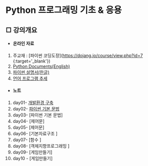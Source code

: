 # Python 프로그래밍 기초 & 응용


## □ 강의개요

- #### 온라인 자료

1. 주교재 : [파이썬 코딩도장](https://dojang.io/course/view.php?id=7 {:target='_blank'})
2. [Python Documents(English)](https://docs.python.org/3/)
3. [파이썬 설명서(한글)](https://docs.python.org/ko/3.9/contents.html)
4. [언어 프로그램 추세](https://tiobe.com/tiobe-index/)

- #### 노트

1. day01- [개발환경 구축](./note/day01.md)
2. day02- [파이썬 기본 문법](./note/day02.md)
3. day03- [파이썬 기본 문법]
4. day04- [제어문]
5. day05- [제어문]
6. day06- [기본자료구조 ]
7. day07- [함수 ]
8. day08- [객체지향프로그래밍 ]
9. day09- [게임만들기]
10. day10 - [게임만들기]
